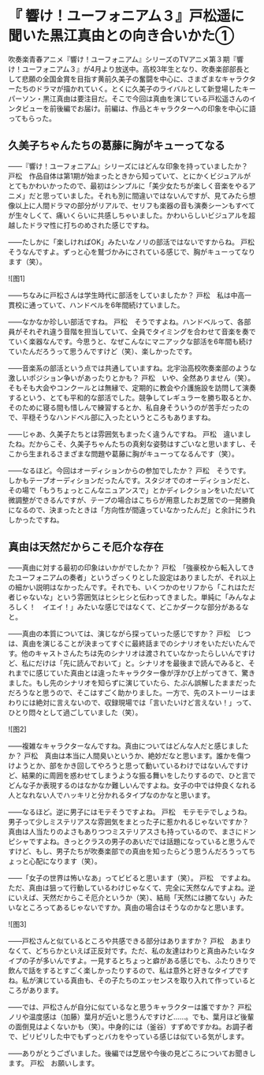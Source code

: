 # 『 響け！ユーフォニアム３』戸松遥に聞いた黒江真由との向き合いかた①

吹奏楽青春アニメ『響け！ユーフォニアム』シリーズのTVアニメ第３期『響け！ユーフォニアム３』が4月より放送中。高校3年生となり、吹奏楽部部長として悲願の全国金賞を目指す黄前久美子の奮闘を中心に、さまざまなキャラクターたちのドラマが描かれていく。とくに久美子のライバルとして新登場したキーパーソン・黒江真由は要注目だ。そこで今回は真由を演じている戸松遥さんのインタビューを前後編でお届け。前編は、作品とキャラクターへの印象を中心に語ってもらった。

## 久美子ちゃんたちの葛藤に胸がキューってなる

――『響け！ユーフォニアム』シリーズにはどんな印象を持っていましたか？
戸松　作品自体は第1期が始まったときから知っていて、とにかくビジュアルがとてもかわいかったので、最初はシンプルに「美少女たちが楽しく音楽をやるアニメ」だと思っていました。それも別に間違いではないんですが、見てみたら想像以上に人間ドラマの部分がリアルで、セリフも楽器の音も演奏シーンもすべてが生々しくて、痛いくらいに共感しちゃいました。かわいらしいビジュアルを超越したドラマ性に打ちのめされた感じですね。

――たしかに「楽しければOK」みたいなノリの部活ではないですからね。
戸松　そうなんですよ。ずっと心を鷲づかみにされている感じで、胸がキューってなります（笑）。

![图1]

――ちなみに戸松さんは学生時代に部活をしていましたか？
戸松　私は中高一貫校に通っていて、ハンドベルを6年間続けていました。

――なかなか珍しい部活ですね。
戸松　そうですよね。ハンドベルって、各部員がそれぞれ違う音階を担当していて、全員でタイミングを合わせて音楽を奏でていく楽器なんです。今思うと、なぜこんなにマニアックな部活を6年間も続けていたんだろうって思うんですけど（笑）、楽しかったです。

――音楽系の部活という点では共通していますね。北宇治高校吹奏楽部のような激しいポジション争いがあったりとかも？
戸松　いや、全然ありません（笑）。そもそも大会やコンクールとは無縁で、定期的に教会や介護施設を訪問して演奏するという、とても平和的な部活でした。競争してレギュラーを勝ち取るとか、そのために寝る間も惜しんで練習するとか、私自身そういうのが苦手だったので、平穏そうなハンドベル部に入ったというところもありますね。

――じゃあ、久美子たちとは雰囲気もまったく違うんですね。
戸松　違いましたね。だからこそ、久美子ちゃんたちの真剣な姿勢はすごいなと思いますし、そこから生まれるさまざまな問題や葛藤に胸がキューってなるんです（笑）。

――なるほど。今回はオーディションからの参加でしたか？
戸松　そうです。しかもテープオーディションだったんです。スタジオでのオーディションだと、その場で「もうちょっとこんなニュアンスで」とかディレクションをいただいて微調整ができるんですが、テープの場合はこちらが用意したお芝居での一発勝負になるので、決まったときは「方向性が間違っていなかったんだ」と余計にうれしかったですね。

## 真由は天然だからこそ厄介な存在

――真由に対する最初の印象はいかがでしたか？
戸松　「強豪校から転入してきたユーフォニアムの奏者」というざっくりとした設定はありましたが、それ以上の細かい説明はなかったんです。それでも、いくつかのセリフから「これはただ者じゃないな」という雰囲気はヒシヒシと伝わってきました。単純に「みんなよろしく！　イエイ！」みたいな感じではなくて、どこかダークな部分があるなと。

――真由の本質については、演じながら探っていった感じですか？
戸松　じつは、真由を演じることが決まってすぐに最終話までのシナリオをいただいたんです。他のキャストさんたちは先のシナリオは渡されていなかったらしいんですけど、私にだけは「先に読んでおいて」と。シナリオを最後まで読んでみると、それまでに感じていた真由とは違ったキャラクター像が浮かび上がってきて、驚きました。もし先のシナリオを知らずに演じていたら、たぶん誤解したままだっただろうなと思うので、そこはすごく助かりました。一方で、先のストーリーはまわりには絶対に言えないので、収録現場では「言いたいけど言えない！」って、ひとり悶々として過ごしていました（笑）。

![图2]

――複雑なキャラクターなんですね。真由についてはどんな人だと感じましたか？
戸松　真由は本当に人間臭いというか、絶妙だなと思います。誰かを傷つけようとか、部をかき回してやろうと思って動いているわけではないんですけど、結果的に周囲を惑わせてしまうような振る舞いをしたりするので、ひと言でどんな子か表現するのはなかなか難しいんですよね。女子の中では仲良くなれる人となれない人でハッキリと分かれるタイプなのかなと思います。

――なるほど。逆に男子にはモテそうですよね。
戸松　モテモテでしょうね。男子って少しミステリアスな雰囲気をまとった子に惹かれるじゃないですか？　真由は人当たりのよさもありつつミステリアスさも持っているので、まさにドンピシャですよね。きっとクラスの男子のあいだでは話題になっていると思うんですけど、もし、男子たちが吹奏楽部での真由を知ったらどう思うんだろうってちょっと心配になります（笑）。

――「女子の世界は怖いなあ」ってビビると思います（笑）。
戸松　ですよね。ただ、真由は狙って行動しているわけじゃなくて、完全に天然なんですよね。逆にいえば、天然だからこそ厄介というか（笑）、結局「天然には勝てない」みたいなところってあるじゃないですか。真由の場合はそうなのかなと思います。

![图3]

――戸松さんと似ているところや共感できる部分はありますか？
戸松　あまりなくて、どちらかといえば正反対です。ただ、私の友達はわりと真由みたいなタイプの子が多いんですよ。一見するとちょっと癖がある感じでも、ふたりきりで飲んで話をするとすごく楽しかったりするので、私は意外と好きなタイプですね。私が演じている真由も、その子たちのエッセンスを取り入れて作っているところがあります。

――では、戸松さんが自分に似ているなと思うキャラクターは誰ですか？
戸松　ノリや温度感は（加藤）葉月が近いと思うんですけど……。でも、葉月ほど後輩の面倒見はよくないかも（笑）。中身的には（釜谷）すずめですかね。お調子者で、ピリピリした中でもずっとバカをやっている感じは似ている気がします。

――ありがとうございました。後編では芝居や今後の見どころについてお聞きします。
戸松　お願いします。
